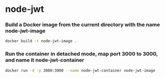 # node-jwt

### Build a Docker image from the current directory with the name node-jwt-image
```bash
docker build -t node-jwt-image .
```

### Run the container in detached mode, map port 3000 to 3000, and name it node-jwt-container
```bash
docker run -d -p 3000:3000 --name node-jwt-container node-jwt-image
```
